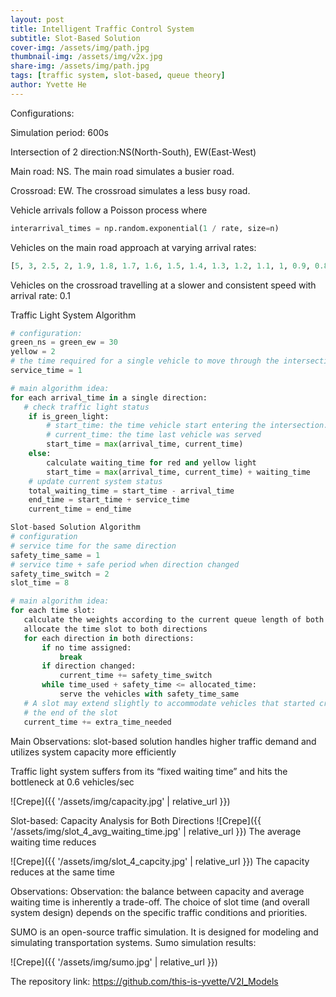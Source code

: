 ```yaml
---
layout: post
title: Intelligent Traffic Control System
subtitle: Slot-Based Solution
cover-img: /assets/img/path.jpg
thumbnail-img: /assets/img/v2x.jpg
share-img: /assets/img/path.jpg
tags: [traffic system, slot-based, queue theory]
author: Yvette He
---
```

Configurations:

Simulation period: 600s

Intersection of 2 direction:NS(North-South), EW(East-West)

Main road: NS. The main road simulates a busier road.

Crossroad: EW. The crossroad simulates a less busy road.

Vehicle arrivals follow a Poisson process where
```python
interarrival_times = np.random.exponential(1 / rate, size=n)
```

Vehicles on the main road approach at varying arrival rates:
```python
[5, 3, 2.5, 2, 1.9, 1.8, 1.7, 1.6, 1.5, 1.4, 1.3, 1.2, 1.1, 1, 0.9, 0.8, 0.7, 0.6, 0.5, 0.4, 0.3, 0.2, 0.1]
```

Vehicles on the crossroad travelling at a slower and consistent speed with arrival rate: 0.1

Traffic Light System Algorithm

```python
# configuration:
green_ns = green_ew = 30
yellow = 2
# the time required for a single vehicle to move through the intersection.
service_time = 1

# main algorithm idea:
for each arrival_time in a single direction:
   # check traffic light status
    if is_green_light:
        # start_time: the time vehicle start entering the intersection. 
        # current_time: the time last vehicle was served
        start_time = max(arrival_time, current_time)
    else:
        calculate waiting_time for red and yellow light
        start_time = max(arrival_time, current_time) + waiting_time
    # update current system status
    total_waiting_time = start_time - arrival_time
    end_time = start_time + service_time
    current_time = end_time

Slot-based Solution Algorithm
# configuration
# service time for the same direction
safety_time_same = 1
# service time + safe period when direction changed
safety_time_switch = 2
slot_time = 8

# main algorithm idea:
for each time slot:
   calculate the weights according to the current queue length of both directions
   allocate the time slot to both directions
   for each direction in both directions:
       if no time assigned:
           break
       if direction changed:
           current_time += safety_time_switch
       while time_used + safety_time <= allocated_time:
           serve the vehicles with safety_time_same
   # A slot may extend slightly to accommodate vehicles that started crossing at   
   # the end of the slot
   current_time += extra_time_needed
```

Main Observations:
slot-based solution handles higher traffic demand and utilizes system capacity more efficiently

Traffic light system suffers from its “fixed waiting time” and hits the bottleneck at 0.6 vehicles/sec

![Crepe]({{ '/assets/img/capacity.jpg' | relative_url }})

Slot-based: Capacity Analysis for Both Directions
![Crepe]({{ '/assets/img/slot_4_avg_waiting_time.jpg' | relative_url }})
The average waiting time reduces

![Crepe]({{ '/assets/img/slot_4_capcity.jpg' | relative_url }})
The capacity reduces at the same time

Observations:
Observation: the balance between capacity and average waiting time is inherently a trade-off. The choice of slot time (and overall system design) depends on the specific traffic conditions and priorities.

SUMO is an open-source traffic simulation. It is designed for modeling and simulating transportation systems. Sumo simulation results:

![Crepe]({{ '/assets/img/sumo.jpg' | relative_url }})

The repository link:
https://github.com/this-is-yvette/V2I_Models